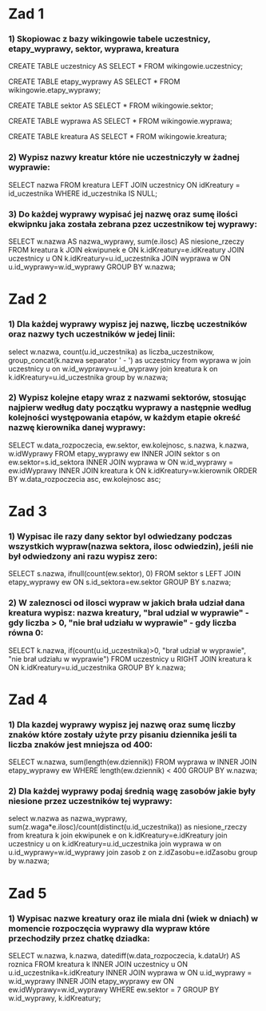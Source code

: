 # Zad 1

### 1) Skopiowac z bazy wikingowie tabele uczestnicy, etapy_wyprawy, sektor, wyprawa, kreatura

CREATE TABLE uczestnicy AS SELECT * FROM wikingowie.uczestnicy;

CREATE TABLE etapy_wyprawy AS SELECT * FROM wikingowie.etapy_wyprawy;

CREATE TABLE sektor AS SELECT * FROM wikingowie.sektor;

CREATE TABLE wyprawa AS SELECT * FROM wikingowie.wyprawa;

CREATE TABLE kreatura AS SELECT * FROM wikingowie.kreatura;

### 2) Wypisz nazwy kreatur które nie uczestniczyły w żadnej wyprawie:

SELECT nazwa FROM kreatura LEFT JOIN uczestnicy ON idKreatury = id_uczestnika WHERE id_uczestnika IS NULL;

### 3) Do każdej wyprawy wypisać jej nazwę oraz sumę ilości ekwipnku jaka została zebrana pzez uczestnikow tej wyprawy:

SELECT w.nazwa AS nazwa_wyprawy, sum(e.ilosc) AS niesione_rzeczy FROM kreatura k
JOIN ekwipunek e ON k.idKreatury=e.idKreatury
JOIN uczestnicy u ON k.idKreatury=u.id_uczestnika
JOIN wyprawa w ON u.id_wyprawy=w.id_wyprawy
GROUP BY w.nazwa;

# Zad 2

### 1) Dla każdej wyprawy wypisz jej nazwę, liczbę uczestników oraz nazwy tych uczestników w jedej linii:
select w.nazwa, count(u.id_uczestnika) as liczba_uczestnikow, group_concat(k.nazwa separator ' - ') as uczestnicy from
wyprawa w join uczestnicy u on
w.id_wyprawy=u.id_wyprawy
join kreatura k on k.idKreatury=u.id_uczestnika
group by w.nazwa;

### 2) Wypisz kolejne etapy wraz z nazwami sektorów, stosując najpierw według daty początku wyprawy a następnie według kolejności występowania etapów, w każdym etapie okreść nazwę kierownika danej wyprawy:

SELECT w.data_rozpoczecia, ew.sektor, ew.kolejnosc, s.nazwa, k.nazwa, w.idWyprawy FROM etapy_wyprawy ew
INNER JOIN sektor s on ew.sektor=s.id_sektora
INNER JOIN wyprawa w ON w.id_wyprawy = ew.idWyprawy
INNER JOIN kreatura k ON k.idKreatury=w.kierownik
ORDER BY w.data_rozpoczecia asc, ew.kolejnosc asc;

# Zad 3

### 1) Wypisac ile razy dany sektor byl odwiedzany podczas wszystkich wypraw(nazwa sektora, ilosc odwiedzin), jeśli nie był odwiedzony ani razu wypisz zero:

SELECT s.nazwa, ifnull(count(ew.sektor), 0) FROM sektor s LEFT JOIN etapy_wyprawy ew ON s.id_sektora=ew.sektor 
GROUP BY s.nazwa;

### 2) W zaleznosci od ilosci wypraw w jakich brała udział dana kreatura wypisz: nazwa kreatury, "bral udzial w wyprawie" - gdy liczba > 0, "nie brał udziału w wyprawie" - gdy liczba równa 0:

SELECT k.nazwa, if(count(u.id_uczestnika)>0, "brał udział w wyprawie", "nie brał udziału w wyprawie") FROM uczestnicy u RIGHT JOIN kreatura k ON k.idKreatury=u.id_uczestnika
GROUP BY k.nazwa;

# Zad 4

### 1) Dla kazdej wyprawy wypisz jej nazwę oraz sumę liczby znaków które zostały użyte przy pisaniu dziennika jeśli ta liczba znaków jest mniejsza od 400: 

SELECT w.nazwa, sum(length(ew.dziennik)) FROM wyprawa w INNER JOIN etapy_wyprawy ew WHERE length(ew.dziennik) < 400 GROUP BY w.nazwa;

### 2) Dla każdej wyprawy podaj średnią wagę zasobów jakie były niesione przez  uczestników tej wyprawy:

select w.nazwa as nazwa_wyprawy,
       sum(z.waga*e.ilosc)/count(distinct(u.id_uczestnika)) as niesione_rzeczy
from kreatura k
join ekwipunek e on k.idKreatury=e.idKreatury
join uczestnicy u on k.idKreatury=u.id_uczestnika
join wyprawa w on u.id_wyprawy=w.id_wyprawy
join zasob z on z.idZasobu=e.idZasobu
group by w.nazwa;

# Zad 5

### 1) Wypisac nazwe kreatury oraz ile miala dni (wiek w dniach) w momencie rozpoczęcia wyprawy dla wypraw które przechodziły przez chatkę dziadka:

SELECT w.nazwa, k.nazwa, datediff(w.data_rozpoczecia, k.dataUr) AS roznica FROM kreatura k 
INNER JOIN uczestnicy u ON u.id_uczestnika=k.idKreatury
INNER JOIN wyprawa w ON u.id_wyprawy = w.id_wyprawy
INNER JOIN etapy_wyprawy ew ON ew.idWyprawy=w.id_wyprawy
WHERE ew.sektor = 7 GROUP BY w.id_wyprawy, k.idKreatury;






